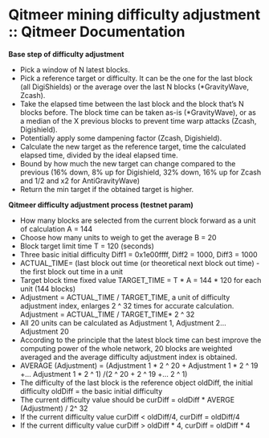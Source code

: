 # Qitmeer mining difficulty adjustment :: Qitmeer Documentation

**Base step of difficulty adjustment**

* Pick a window of N latest blocks.
* Pick a reference target or difficulty. It can be the one for the last block (all DigiShields) or the average over the last N blocks (\*GravityWave, Zcash).
* Take the elapsed time between the last block and the block that’s N blocks before. The block time can be taken as-is (\*GravityWave), or as a median of the X previous blocks to prevent time warp attacks (Zcash, Digishield).
* Potentially apply some dampening factor (Zcash, Digishield).
* Calculate the new target as the reference target, time the calculated elapsed time, divided by the ideal elapsed time.
* Bound by how much the new target can change compared to the previous (16% down, 8% up for Digishield, 32% down, 16% up for Zcash and 1/2 and x2 for AntiGravityWave)
* Return the min target if the obtained target is higher.

**Qitmeer difficulty adjustment process (testnet param)**

* How many blocks are selected from the current block forward as a unit of calculation A = 144
* Choose how many units to weigh to get the average B = 20
* Block target limit time T = 120 (seconds)
* Three basic initial difficulty Diff1 = 0x1e00ffff, Diff2 = 1000, Diff3 = 1000
* ACTUAL\_TIME= (last block out time (or theoretical next block out time) - the first block out time in a unit
* Target block time fixed value TARGET\_TIME = T \* A = 144 \* 120 for each unit (144 blocks)
* Adjustment = ACTUAL\_TIME / TARGET\_TIME, a unit of difficulty adjustment index, enlarges 2 ^ 32 times for accurate calculation. Adjustment = ACTUAL\_TIME / TARGET\_TIME\* 2 ^ 32
* All 20 units can be calculated as Adjustment 1, Adjustment 2… Adjustment 20
* According to the principle that the latest block time can best improve the computing power of the whole network, 20 blocks are weighted averaged and the average difficulty adjustment index is obtained.
* AVERAGE (Adjustment) = (Adjustment 1 \* 2 ^ 20 + Adjustment 1 \* 2 ^ 19 +… Adjustment 1 \* 2 ^ 1) /(2 ^ 20 + 2 ^ 19 +… 2 ^ 1)
* The difficulty of the last block is the reference object oldDiff, the initial difficulty oldDiff = the basic initial difficulty
* The current difficulty value should be curDiff = oldDiff \* AVERGE (Adjustment) / 2^ 32
* If the current difficulty value curDiff < oldDiff/4, curDiff = oldDiff/4
* If the current difficulty value curDiff > oldDiff \* 4, curDiff = oldDiff \* 4

